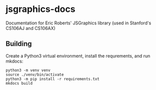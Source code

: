 # jsgraphics-docs

Documentation for Eric Roberts' JSGraphics library (used in Stanford's CS106AJ and CS106AX)

## Building

Create a Python3 virtual environment, install the requrements, and run mkdocs:

```
python3 -m venv venv
source ./venv/bin/activate
python3 -m pip install -r requirements.txt
mkdocs build
```
